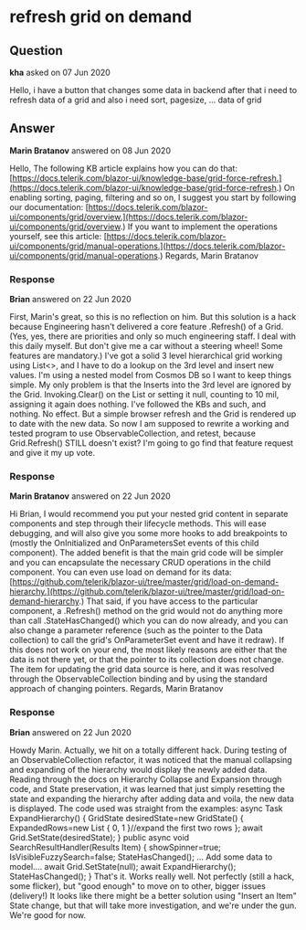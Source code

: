 # refresh grid on demand

## Question

**kha** asked on 07 Jun 2020

Hello, i have a button that changes some data in backend after that i need to refresh data of a grid and also i need sort, pagesize, ... data of grid

## Answer

**Marin Bratanov** answered on 08 Jun 2020

Hello, The following KB article explains how you can do that: [https://docs.telerik.com/blazor-ui/knowledge-base/grid-force-refresh.](https://docs.telerik.com/blazor-ui/knowledge-base/grid-force-refresh.) On enabling sorting, paging, filtering and so on, I suggest you start by following our documentation: [https://docs.telerik.com/blazor-ui/components/grid/overview.](https://docs.telerik.com/blazor-ui/components/grid/overview.) If you want to implement the operations yourself, see this article: [https://docs.telerik.com/blazor-ui/components/grid/manual-operations.](https://docs.telerik.com/blazor-ui/components/grid/manual-operations.) Regards, Marin Bratanov

### Response

**Brian** answered on 22 Jun 2020

First, Marin's great, so this is no reflection on him. But this solution is a hack because Engineering hasn't delivered a core feature .Refresh() of a Grid. (Yes, yes, there are priorities and only so much engineering staff. I deal with this daily myself. But don't give me a car without a steering wheel! Some features are mandatory.) I've got a solid 3 level hierarchical grid working using List<>, and I have to do a lookup on the 3rd level and insert new values. I'm using a nested model from Cosmos DB so I want to keep things simple. My only problem is that the Inserts into the 3rd level are ignored by the Grid. Invoking.Clear() on the List or setting it null, counting to 10 mil, assigning it again does nothing. I've followed the KBs and such, and nothing. No effect. But a simple browser refresh and the Grid is rendered up to date with the new data. So now I am supposed to rewrite a working and tested program to use ObservableCollection, and retest, because Grid.Refresh() STILL doesn't exist? I'm going to go find that feature request and give it my up vote.

### Response

**Marin Bratanov** answered on 22 Jun 2020

Hi Brian, I would recommend you put your nested grid content in separate components and step through their lifecycle methods. This will ease debugging, and will also give you some more hooks to add breakpoints to (mostly the OnInitialized and OnParametersSet events of this child component). The added benefit is that the main grid code will be simpler and you can encapsulate the necessary CRUD operations in the child component. You can even use load on demand for its data: [https://github.com/telerik/blazor-ui/tree/master/grid/load-on-demand-hierarchy.](https://github.com/telerik/blazor-ui/tree/master/grid/load-on-demand-hierarchy.) That said, if you have access to the particular component, a .Refresh() method on the grid would not do anything more than call .StateHasChanged() which you can do now already, and you can also change a parameter reference (such as the pointer to the Data collection) to call the grid's OnParameterSet event and have it redraw). If this does not work on your end, the most likely reasons are either that the data is not there yet, or that the pointer to its collection does not change. The item for updating the grid data source is here, and it was resolved through the ObservableCollection binding and by using the standard approach of changing pointers. Regards, Marin Bratanov

### Response

**Brian** answered on 22 Jun 2020

Howdy Marin. Actually, we hit on a totally different hack. During testing of an ObservableCollection refactor, it was noticed that the manual collapsing and expanding of the hierarchy would display the newly added data. Reading through the docs on Hierarchy Collapse and Expansion through code, and State preservation, it was learned that just simply resetting the state and expanding the hierarchy after adding data and voila, the new data is displayed. The code used was straight from the examples: async Task ExpandHierarchy() { GridState<User> desiredState=new GridState<User>() { ExpandedRows=new List<int> { 0, 1 }//expand the first two rows }; await Grid.SetState(desiredState); } public async void SearchResultHandler(Results Item) { showSpinner=true; IsVisibleFuzzySearch=false; StateHasChanged(); ... Add some data to model.... await Grid.SetState(null); await ExpandHierarchy(); StateHasChanged(); } That's it. Works really well. Not perfectly (still a hack, some flicker), but "good enough" to move on to other, bigger issues (delivery!) It looks like there might be a better solution using "Insert an Item" State change, but that will take more investigation, and we're under the gun. We're good for now.
